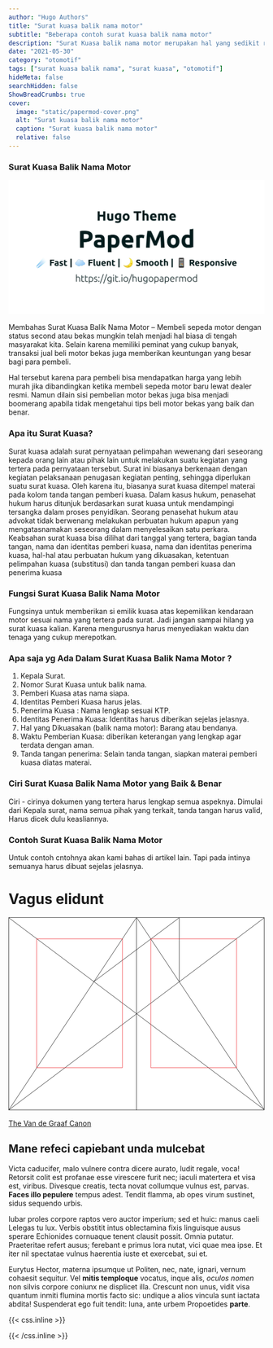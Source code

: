 ```yaml
---
author: "Hugo Authors"
title: "Surat kuasa balik nama motor"
subtitle: "Beberapa contoh surat kuasa balik nama motor" 
description: "Surat Kuasa balik nama motor merupakan hal yang sedikit ribet." 
date: "2021-05-30"
category: "otomotif"
tags: ["surat kuasa balik nama", "surat kuasa", "otomotif"]
hideMeta: false
searchHidden: false
ShowBreadCrumbs: true
cover:
  image: "static/papermod-cover.png"
  alt: "Surat kuasa balik nama motor"
  caption: "Surat kuasa balik nama motor"
  relative: false
---
```


### Surat Kuasa Balik Nama Motor
![Surat Kuasa Balik Nama Motor](/static/papermod-cover.png "How to make grindstone in Minecraft")

Membahas Surat Kuasa Balik Nama Motor – Membeli sepeda motor dengan status second atau bekas mungkin telah menjadi hal biasa di tengah masyarakat kita. Selain karena memiliki peminat yang cukup banyak, transaksi jual beli motor bekas juga memberikan keuntungan yang besar bagi para pembeli.

Hal tersebut karena para pembeli bisa mendapatkan harga yang lebih murah jika dibandingkan ketika membeli sepeda motor baru lewat dealer resmi. Namun dilain sisi pembelian motor bekas juga bisa menjadi boomerang apabila tidak mengetahui tips beli motor bekas yang baik dan benar.




<!--more-->
### Apa itu Surat Kuasa?

Surat kuasa adalah surat pernyataan pelimpahan wewenang dari seseorang kepada orang lain atau pihak lain untuk melakukan suatu kegiatan yang tertera pada pernyataan tersebut. Surat ini biasanya berkenaan dengan kegiatan pelaksanaan penugasan kegiatan penting, sehingga diperlukan suatu surat kuasa. Oleh karena itu, biasanya surat kuasa ditempel materai pada kolom tanda tangan pemberi kuasa. Dalam kasus hukum, penasehat hukum harus ditunjuk berdasarkan surat kuasa untuk mendampingi tersangka dalam proses penyidikan. Seorang penasehat hukum atau advokat tidak berwenang melakukan perbuatan hukum apapun yang mengatasnamakan seseorang dalam menyelesaikan satu perkara. Keabsahan surat kuasa bisa dilihat dari tanggal yang tertera, bagian tanda tangan, nama dan identitas pemberi kuasa, nama dan identitas penerima kuasa, hal-hal atau perbuatan hukum yang dikuasakan, ketentuan pelimpahan kuasa (substitusi) dan tanda tangan pemberi kuasa dan penerima kuasa

### Fungsi Surat Kuasa Balik Nama Motor

Fungsinya untuk memberikan si emilik kuasa atas kepemilikan kendaraan motor sesuai nama yang tertera pada surat. Jadi jangan sampai hilang ya surat kuasa kalian. Karena mengurusnya harus menyediakan waktu dan tenaga yang cukup merepotkan.


### Apa saja yg Ada Dalam Surat Kuasa Balik Nama Motor ?
1. Kepala Surat.
2. Nomor Surat Kuasa untuk balik nama.
3. Pemberi Kuasa atas nama siapa.
4. Identitas Pemberi Kuasa harus jelas.
5. Penerima Kuasa : Nama lengkap sesuai KTP.
6. Identitas Penerima Kuasa: Identitas harus diberikan sejelas jelasnya.
7. Hal yang Dikuasakan (balik nama motor): Barang atau bendanya.
8. Waktu Pemberian Kuasa: diberikan keterangan yang lengkap agar terdata dengan aman.
9. Tanda tangan penerima: Selain tanda tangan, siapkan materai pemberi kuasa diatas materai.

### Ciri Surat Kuasa Balik Nama Motor yang Baik & Benar

Ciri - cirinya dokumen yang tertera harus lengkap semua aspeknya. Dimulai dari Kepala surat, nama semua pihak yang terkait, tanda tangan harus valid, Harus dicek dulu keasliannya.

### Contoh Surat Kuasa Balik Nama Motor

Untuk contoh cntohnya akan kami bahas di artikel lain. Tapi pada intinya semuanya harus dibuat sejelas jelasnya.


# Vagus elidunt

<svg class="canon" xmlns="http://www.w3.org/2000/svg" overflow="visible" viewBox="0 0 496 373" height="373" width="496"><g fill="none"><path stroke="#000" stroke-width=".75" d="M.599 372.348L495.263 1.206M.312.633l494.95 370.853M.312 372.633L247.643.92M248.502.92l246.76 370.566M330.828 123.869V1.134M330.396 1.134L165.104 124.515"></path><path stroke="#ED1C24" stroke-width=".75" d="M275.73 41.616h166.224v249.05H275.73zM54.478 41.616h166.225v249.052H54.478z"></path><path stroke="#000" stroke-width=".75" d="M.479.375h495v372h-495zM247.979.875v372"></path><ellipse cx="498.729" cy="177.625" rx=".75" ry="1.25"></ellipse><ellipse cx="247.229" cy="377.375" rx=".75" ry="1.25"></ellipse></g></svg>

[The Van de Graaf Canon](https://en.wikipedia.org/wiki/Canons_of_page_construction#Van_de_Graaf_canon)

## Mane refeci capiebant unda mulcebat

Victa caducifer, malo vulnere contra dicere aurato, ludit regale, voca! Retorsit colit est profanae esse virescere furit nec; iaculi matertera et visa est, viribus. Divesque creatis, tecta novat collumque vulnus est, parvas. **Faces illo pepulere** tempus adest. Tendit flamma, ab opes virum sustinet, sidus sequendo urbis.

Iubar proles corpore raptos vero auctor imperium; sed et huic: manus caeli Lelegas tu lux. Verbis obstitit intus oblectamina fixis linguisque ausus sperare Echionides cornuaque tenent clausit possit. Omnia putatur. Praeteritae refert ausus; ferebant e primus lora nutat, vici quae mea ipse. Et iter nil spectatae vulnus haerentia iuste et exercebat, sui et.

Eurytus Hector, materna ipsumque ut Politen, nec, nate, ignari, vernum cohaesit sequitur. Vel **mitis temploque** vocatus, inque alis, _oculos nomen_ non silvis corpore coniunx ne displicet illa. Crescunt non unus, vidit visa quantum inmiti flumina mortis facto sic: undique a alios vincula sunt iactata abdita! Suspenderat ego fuit tendit: luna, ante urbem Propoetides **parte**.

{{< css.inline >}}

<style>
.canon { background: white; width: 100%; height: auto; }
</style>

{{< /css.inline >}}
